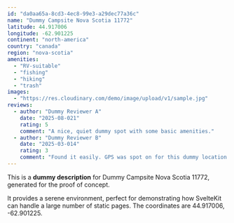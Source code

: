 ```yaml
---
id: "da0aa65a-8cd3-4ec8-99e3-a29dec77a36c"
name: "Dummy Campsite Nova Scotia 11772"
latitude: 44.917006
longitude: -62.901225
continent: "north-america"
country: "canada"
region: "nova-scotia"
amenities:
  - "RV-suitable"
  - "fishing"
  - "hiking"
  - "trash"
images:
  - "https://res.cloudinary.com/demo/image/upload/v1/sample.jpg"
reviews:
  - author: "Dummy Reviewer A"
    date: "2025-08-021"
    rating: 5
    comment: "A nice, quiet dummy spot with some basic amenities."
  - author: "Dummy Reviewer B"
    date: "2025-03-014"
    rating: 3
    comment: "Found it easily. GPS was spot on for this dummy location."
---
```


This is a **dummy description** for Dummy Campsite Nova Scotia 11772, generated for the proof of concept.

It provides a serene environment, perfect for demonstrating how SvelteKit can handle a large number of static pages. The coordinates are 44.917006, -62.901225.
